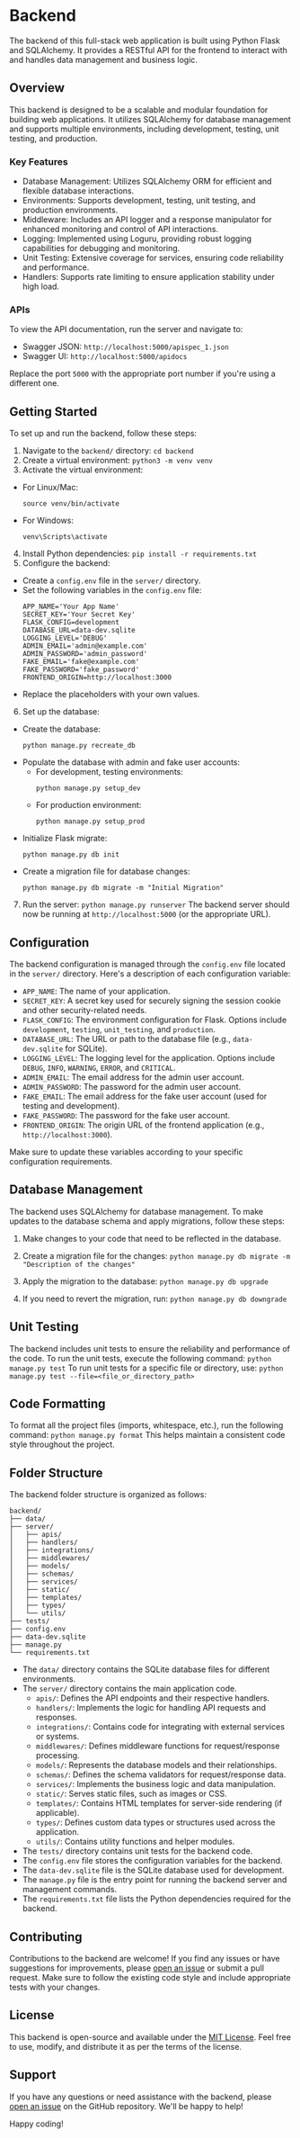 # Backend

The backend of this full-stack web application is built using Python Flask and SQLAlchemy. It provides a RESTful API for the frontend to interact with and handles data management and business logic.

## Overview

This backend is designed to be a scalable and modular foundation for building web applications. It utilizes SQLAlchemy for database management and supports multiple environments, including development, testing, unit testing, and production.

### Key Features

- Database Management: Utilizes SQLAlchemy ORM for efficient and flexible database interactions.
- Environments: Supports development, testing, unit testing, and production environments.
- Middleware: Includes an API logger and a response manipulator for enhanced monitoring and control of API interactions.
- Logging: Implemented using Loguru, providing robust logging capabilities for debugging and monitoring.
- Unit Testing: Extensive coverage for services, ensuring code reliability and performance.
- Handlers: Supports rate limiting to ensure application stability under high load.

### APIs

To view the API documentation, run the server and navigate to:
- Swagger JSON: `http://localhost:5000/apispec_1.json`
- Swagger UI: `http://localhost:5000/apidocs`

Replace the port `5000` with the appropriate port number if you're using a different one.

## Getting Started

To set up and run the backend, follow these steps:

1. Navigate to the `backend/` directory:
```cd backend```
2. Create a virtual environment:
```python3 -m venv venv```
3. Activate the virtual environment:
- For Linux/Mac:
  ```
  source venv/bin/activate
  ```
- For Windows:
  ```
  venv\Scripts\activate
  ```

4. Install Python dependencies:
```pip install -r requirements.txt```
5. Configure the backend:
- Create a `config.env` file in the `server/` directory.
- Set the following variables in the `config.env` file:
  ```
  APP_NAME='Your App Name'
  SECRET_KEY='Your Secret Key'
  FLASK_CONFIG=development
  DATABASE_URL=data-dev.sqlite
  LOGGING_LEVEL='DEBUG'
  ADMIN_EMAIL='admin@example.com'
  ADMIN_PASSWORD='admin_password'
  FAKE_EMAIL='fake@example.com'
  FAKE_PASSWORD='fake_password'
  FRONTEND_ORIGIN=http://localhost:3000
  ```
- Replace the placeholders with your own values.

6. Set up the database:
- Create the database:
  ```
  python manage.py recreate_db
  ```
- Populate the database with admin and fake user accounts:
  - For development, testing environments:
    ```
    python manage.py setup_dev
    ```
  - For production environment:
    ```
    python manage.py setup_prod
    ```
- Initialize Flask migrate:
  ```
  python manage.py db init
  ```
- Create a migration file for database changes:
  ```
  python manage.py db migrate -m "Initial Migration"
  ```

7. Run the server:
```python manage.py runserver```
The backend server should now be running at `http://localhost:5000` (or the appropriate URL).

## Configuration

The backend configuration is managed through the `config.env` file located in the `server/` directory. Here's a description of each configuration variable:

- `APP_NAME`: The name of your application.
- `SECRET_KEY`: A secret key used for securely signing the session cookie and other security-related needs.
- `FLASK_CONFIG`: The environment configuration for Flask. Options include `development`, `testing`, `unit_testing`, and `production`.
- `DATABASE_URL`: The URL or path to the database file (e.g., `data-dev.sqlite` for SQLite).
- `LOGGING_LEVEL`: The logging level for the application. Options include `DEBUG`, `INFO`, `WARNING`, `ERROR`, and `CRITICAL`.
- `ADMIN_EMAIL`: The email address for the admin user account.
- `ADMIN_PASSWORD`: The password for the admin user account.
- `FAKE_EMAIL`: The email address for the fake user account (used for testing and development).
- `FAKE_PASSWORD`: The password for the fake user account.
- `FRONTEND_ORIGIN`: The origin URL of the frontend application (e.g., `http://localhost:3000`).

Make sure to update these variables according to your specific configuration requirements.

## Database Management

The backend uses SQLAlchemy for database management. To make updates to the database schema and apply migrations, follow these steps:

1. Make changes to your code that need to be reflected in the database.

2. Create a migration file for the changes:
```python manage.py db migrate -m "Description of the changes"```
3. Apply the migration to the database:
```python manage.py db upgrade```
4. If you need to revert the migration, run:
```python manage.py db downgrade```
## Unit Testing

The backend includes unit tests to ensure the reliability and performance of the code. To run the unit tests, execute the following command:
```python manage.py test```
To run unit tests for a specific file or directory, use:
```python manage.py test --file=<file_or_directory_path>```
## Code Formatting

To format all the project files (imports, whitespace, etc.), run the following command:
```python manage.py format```
This helps maintain a consistent code style throughout the project.

## Folder Structure

The backend folder structure is organized as follows:
```
backend/
├── data/
├── server/
│   ├── apis/
│   ├── handlers/
│   ├── integrations/
│   ├── middlewares/
│   ├── models/
│   ├── schemas/
│   ├── services/
│   ├── static/
│   ├── templates/
│   ├── types/
│   └── utils/
├── tests/
├── config.env
├── data-dev.sqlite
├── manage.py
└── requirements.txt
```
- The `data/` directory contains the SQLite database files for different environments.
- The `server/` directory contains the main application code.
  - `apis/`: Defines the API endpoints and their respective handlers.
  - `handlers/`: Implements the logic for handling API requests and responses.
  - `integrations/`: Contains code for integrating with external services or systems.
  - `middlewares/`: Defines middleware functions for request/response processing.
  - `models/`: Represents the database models and their relationships.
  - `schemas/`: Defines the schema validators for request/response data.
  - `services/`: Implements the business logic and data manipulation.
  - `static/`: Serves static files, such as images or CSS.
  - `templates/`: Contains HTML templates for server-side rendering (if applicable).
  - `types/`: Defines custom data types or structures used across the application.
  - `utils/`: Contains utility functions and helper modules.
- The `tests/` directory contains unit tests for the backend code.
- The `config.env` file stores the configuration variables for the backend.
- The `data-dev.sqlite` file is the SQLite database used for development.
- The `manage.py` file is the entry point for running the backend server and management commands.
- The `requirements.txt` file lists the Python dependencies required for the backend.

## Contributing

Contributions to the backend are welcome! If you find any issues or have suggestions for improvements, please [open an issue](https://github.com/your-repo/issues) or submit a pull request. Make sure to follow the existing code style and include appropriate tests with your changes.

## License

This backend is open-source and available under the [MIT License](../LICENSE.md). Feel free to use, modify, and distribute it as per the terms of the license.

## Support

If you have any questions or need assistance with the backend, please [open an issue](https://github.com/your-repo/issues) on the GitHub repository. We'll be happy to help!

Happy coding!
